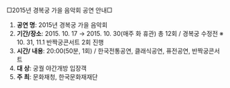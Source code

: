 □2015년 경복궁 가을 음악회 공연 안내□
1. **공연 명**: 2015년 경복궁 가을 음악회
2. **기간/장소**: 2015. 10. 17 → 2015. 10. 30(매주 화 휴관)
   총 12회 / 경복궁 수정전
   ※ 10. 31, 11.1 반짝궁콘서트 2회 진행
3. **시간/ 내용**: 20:00(50분, 1회) / 한국전통공연, 클래식공연, 퓨전공연, 반짝궁콘서트
4. **대 상**: 궁궐 야간개방 입장객
5. **주 최**: 문화재청, 한국문화재재단